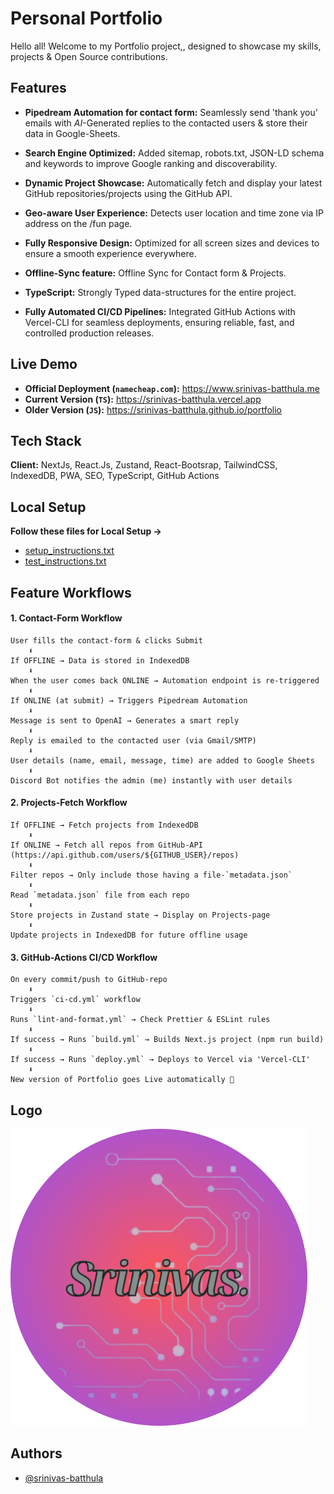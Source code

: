 # Personal Portfolio

Hello all! Welcome to my Portfolio project,, designed to showcase my skills, projects & Open Source contributions.

## Features

- **Pipedream Automation for contact form:** Seamlessly send 'thank you' emails with _AI_-Generated replies to the contacted users & store their data in Google-Sheets.

- **Search Engine Optimized:** Added sitemap, robots.txt, JSON-LD schema and keywords to improve Google ranking and discoverability.

- **Dynamic Project Showcase:** Automatically fetch and display your latest GitHub repositories/projects using the GitHub API.

- **Geo-aware User Experience:** Detects user location and time zone via IP address on the /fun page.

- **Fully Responsive Design:** Optimized for all screen sizes and devices to ensure a smooth experience everywhere.

- **Offline-Sync feature:** Offline Sync for Contact form & Projects.

- **TypeScript:** Strongly Typed data-structures for the entire project.

- **Fully Automated CI/CD Pipelines:** Integrated GitHub Actions with Vercel-CLI for seamless deployments, ensuring reliable, fast, and controlled production releases.

## Live Demo

- **Official Deployment (`namecheap.com`):** https://www.srinivas-batthula.me
- **Current Version (`TS`):** https://srinivas-batthula.vercel.app
- **Older Version (`JS`):** https://srinivas-batthula.github.io/portfolio

## Tech Stack

**Client:** NextJs, React.Js, Zustand, React-Bootsrap, TailwindCSS, IndexedDB, PWA, SEO, TypeScript, GitHub Actions

## Local Setup

**Follow these files for Local Setup ->**

- [setup_instructions.txt](https://github.com/srinivas-batthula/Portfolio/blob/main/setup_instructions.txt)
- [test_instructions.txt](https://github.com/srinivas-batthula/Portfolio/blob/main/test_instructions.txt)

## Feature Workflows

#### 1. Contact-Form Workflow

```
User fills the contact-form & clicks Submit
    ⬇
If OFFLINE → Data is stored in IndexedDB
    ⬇
When the user comes back ONLINE → Automation endpoint is re-triggered
    ⬇
If ONLINE (at submit) → Triggers Pipedream Automation
    ⬇
Message is sent to OpenAI → Generates a smart reply
    ⬇
Reply is emailed to the contacted user (via Gmail/SMTP)
    ⬇
User details (name, email, message, time) are added to Google Sheets
    ⬇
Discord Bot notifies the admin (me) instantly with user details
```

#### 2. Projects-Fetch Workflow

```
If OFFLINE → Fetch projects from IndexedDB
    ⬇
If ONLINE → Fetch all repos from GitHub-API (https://api.github.com/users/${GITHUB_USER}/repos)
    ⬇
Filter repos → Only include those having a file-`metadata.json`
    ⬇
Read `metadata.json` file from each repo
    ⬇
Store projects in Zustand state → Display on Projects-page
    ⬇
Update projects in IndexedDB for future offline usage
```

#### 3. GitHub-Actions CI/CD Workflow

```
On every commit/push to GitHub-repo
    ⬇
Triggers `ci-cd.yml` workflow
    ⬇
Runs `lint-and-format.yml` → Check Prettier & ESLint rules
    ⬇
If success → Runs `build.yml` → Builds Next.js project (npm run build)
    ⬇
If success → Runs `deploy.yml` → Deploys to Vercel via 'Vercel-CLI'
    ⬇
New version of Portfolio goes Live automatically 🎉
```

## Logo

![Logo](https://github.com/srinivas-batthula/portfolio/blob/main/public/icon.png)

## Authors

- [@srinivas-batthula](https://www.github.com/srinivas-batthula)
